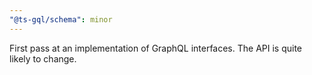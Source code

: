 ```yaml
---
"@ts-gql/schema": minor
---
```


First pass at an implementation of GraphQL interfaces. The API is quite likely to change.
